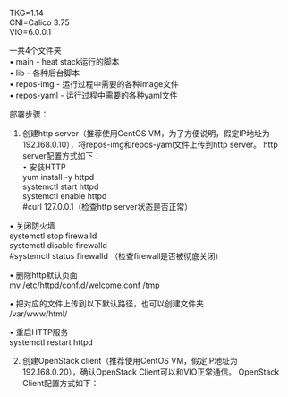 TKG=1.14  
CNI=Calico 3.75  
VIO=6.0.0.1  

一共4个文件夹  
•	main  - heat stack运行的脚本  
•	lib  - 各种后台脚本  
•	repos-img  - 运行过程中需要的各种image文件  
•	repos-yaml  - 运行过程中需要的各种yaml文件  

部署步骤：
1.	创建http server（推荐使用CentOS VM，为了方便说明，假定IP地址为192.168.0.10），将repos-img和repos-yaml文件上传到http server。
http server配置方式如下：  
•	安装HTTP  
yum install -y httpd  
systemctl start httpd  
systemctl enable httpd  
#curl 127.0.0.1（检查http server状态是否正常）  
  
•	关闭防火墙  
systemctl stop firewalld  
systemctl disable firewalld  
#systemctl status firewalld （检查firewall是否被彻底关闭）  
  
•	删除http默认页面  
mv /etc/httpd/conf.d/welcome.conf /tmp  

•	把对应的文件上传到以下默认路径，也可以创建文件夹  
/var/www/html/  
  
•	重启HTTP服务  
systemctl restart httpd  
  
  
2.	创建OpenStack client（推荐使用CentOS VM，假定IP地址为192.168.0.20），确认OpenStack Client可以和VIO正常通信。
OpenStack Client配置方式如下：
